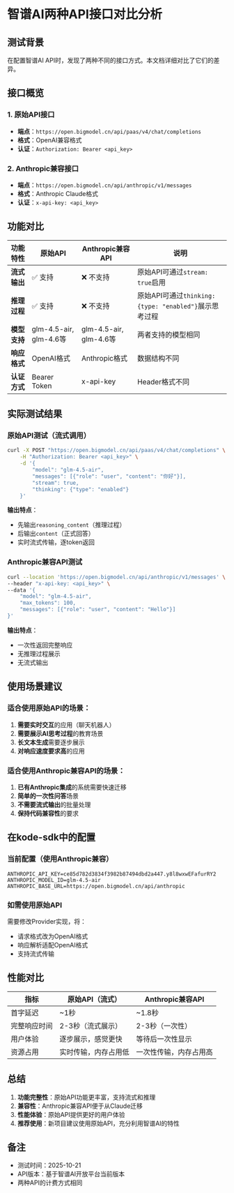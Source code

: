 # 智谱AI两种API接口对比分析

## 测试背景
在配置智谱AI API时，发现了两种不同的接口方式。本文档详细对比了它们的差异。

## 接口概览

### 1. 原始API接口
- **端点**：`https://open.bigmodel.cn/api/paas/v4/chat/completions`
- **格式**：OpenAI兼容格式
- **认证**：`Authorization: Bearer <api_key>`

### 2. Anthropic兼容接口
- **端点**：`https://open.bigmodel.cn/api/anthropic/v1/messages`
- **格式**：Anthropic Claude格式
- **认证**：`x-api-key: <api_key>`

## 功能对比

| 功能特性 | 原始API | Anthropic兼容API | 说明 |
|---------|---------|----------------|------|
| **流式输出** | ✅ 支持 | ❌ 不支持 | 原始API可通过`stream: true`启用 |
| **推理过程** | ✅ 支持 | ❌ 不支持 | 原始API可通过`thinking: {type: "enabled"}`展示思考过程 |
| **模型支持** | glm-4.5-air, glm-4.6等 | glm-4.5-air, glm-4.6等 | 两者支持的模型相同 |
| **响应格式** | OpenAI格式 | Anthropic格式 | 数据结构不同 |
| **认证方式** | Bearer Token | x-api-key | Header格式不同 |

## 实际测试结果

### 原始API测试（流式调用）
```bash
curl -X POST "https://open.bigmodel.cn/api/paas/v4/chat/completions" \
    -H "Authorization: Bearer <api_key>" \
    -d '{
        "model": "glm-4.5-air",
        "messages": [{"role": "user", "content": "你好"}],
        "stream": true,
        "thinking": {"type": "enabled"}
    }'
```

**输出特点**：
- 先输出`reasoning_content`（推理过程）
- 后输出`content`（正式回答）
- 实时流式传输，逐token返回

### Anthropic兼容API测试
```bash
curl --location 'https://open.bigmodel.cn/api/anthropic/v1/messages' \
--header "x-api-key: <api_key>" \
--data '{
    "model": "glm-4.5-air",
    "max_tokens": 100,
    "messages": [{"role": "user", "content": "Hello"}]
}'
```

**输出特点**：
- 一次性返回完整响应
- 无推理过程展示
- 无流式输出

## 使用场景建议

### 适合使用原始API的场景：
1. **需要实时交互**的应用（聊天机器人）
2. **需要展示AI思考过程**的教育场景
3. **长文本生成**需要逐步展示
4. **对响应速度要求高**的应用

### 适合使用Anthropic兼容API的场景：
1. **已有Anthropic集成**的系统需要快速迁移
2. **简单的一次性问答**场景
3. **不需要流式输出**的批量处理
4. **保持代码兼容性**的要求

## 在kode-sdk中的配置

### 当前配置（使用Anthropic兼容）
```env
ANTHROPIC_API_KEY=ce85d782d3834f3982b87494dbd2a447.y8l8wxwEFafurRY2
ANTHROPIC_MODEL_ID=glm-4.5-air
ANTHROPIC_BASE_URL=https://open.bigmodel.cn/api/anthropic
```

### 如需使用原始API
需要修改Provider实现，将：
- 请求格式改为OpenAI格式
- 响应解析适配OpenAI格式
- 支持流式传输

## 性能对比

| 指标 | 原始API（流式） | Anthropic兼容API |
|------|----------------|------------------|
| 首字延迟 | ~1秒 | ~1.8秒 |
| 完整响应时间 | 2-3秒（流式展示） | 2-3秒（一次性） |
| 用户体验 | 逐步展示，感觉更快 | 等待后一次性显示 |
| 资源占用 | 实时传输，内存占用低 | 一次性传输，内存占用高 |

## 总结

1. **功能完整性**：原始API功能更丰富，支持流式和推理
2. **兼容性**：Anthropic兼容API便于从Claude迁移
3. **性能体验**：原始API提供更好的用户体验
4. **推荐使用**：新项目建议使用原始API，充分利用智谱AI的特性

## 备注

- 测试时间：2025-10-21
- API版本：基于智谱AI开放平台当前版本
- 两种API的计费方式相同